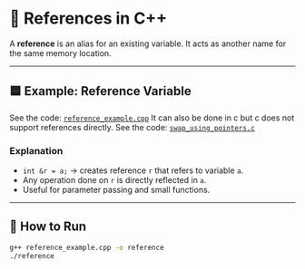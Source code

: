 # 🔗 References in C++

A **reference** is an alias for an existing variable. It acts as another name for the same memory location.  

---

## 🟦 Example: Reference Variable
See the code: [`reference_example.cpp`](reference_example.cpp)
It can also be done in c but c does not support references directly.
See the code: [`swap_using_pointers.c`](swap_using_pointers.c)

### Explanation
- `int &r = a;` → creates reference `r` that refers to variable `a`.  
- Any operation done on `r` is directly reflected in `a`.  
- Useful for parameter passing and small functions.  

---

## 🚀 How to Run
```bash
g++ reference_example.cpp -o reference
./reference

